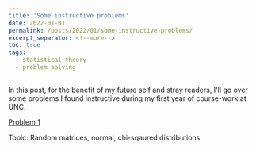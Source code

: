 ```yaml
---
title: 'Some instructive problems'
date: 2022-01-01
permalink: /posts/2022/01/some-instructive-problems/
excerpt_separator: <!--more-->
toc: true
tags:
  - statistical theory
  - problem solving
---
```


In this post, for the benefit of my future self and stray readers, I'll go over some problems I found instructive during my first year of course-work at UNC.

[Problem 1](/images/problems/p1.pdf)

  Topic: Random matrices, normal, chi-sqaured distributions.




